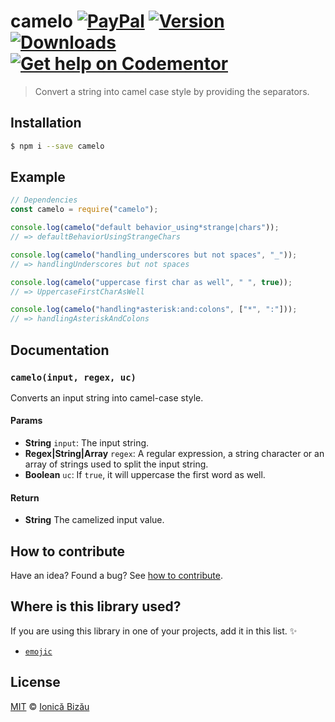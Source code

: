 # camelo [![PayPal](https://img.shields.io/badge/%24-paypal-f39c12.svg)][paypal-donations] [![Version](https://img.shields.io/npm/v/camelo.svg)](https://www.npmjs.com/package/camelo) [![Downloads](https://img.shields.io/npm/dt/camelo.svg)](https://www.npmjs.com/package/camelo) [![Get help on Codementor](https://cdn.codementor.io/badges/get_help_github.svg)](https://www.codementor.io/johnnyb?utm_source=github&utm_medium=button&utm_term=johnnyb&utm_campaign=github)

> Convert a string into camel case style by providing the separators.

## Installation

```sh
$ npm i --save camelo
```

## Example

```js
// Dependencies
const camelo = require("camelo");

console.log(camelo("default behavior_using*strange|chars"));
// => defaultBehaviorUsingStrangeChars

console.log(camelo("handling_underscores but not spaces", "_"));
// => handlingUnderscores but not spaces

console.log(camelo("uppercase first char as well", " ", true));
// => UppercaseFirstCharAsWell

console.log(camelo("handling*asterisk:and:colons", ["*", ":"]));
// => handlingAsteriskAndColons
```

## Documentation

### `camelo(input, regex, uc)`
Converts an input string into camel-case style.

#### Params
- **String** `input`: The input string.
- **Regex|String|Array** `regex`: A regular expression, a string character or an array of strings used to split the input string.
- **Boolean** `uc`: If `true`, it will uppercase the first word as well.

#### Return
- **String** The camelized input value.

## How to contribute
Have an idea? Found a bug? See [how to contribute][contributing].

## Where is this library used?
If you are using this library in one of your projects, add it in this list. :sparkles:

 - [`emojic`](https://github.com/IonicaBizau/emojic#readme)

## License

[MIT][license] © [Ionică Bizău][website]

[paypal-donations]: https://www.paypal.com/cgi-bin/webscr?cmd=_s-xclick&hosted_button_id=RVXDDLKKLQRJW
[donate-now]: http://i.imgur.com/6cMbHOC.png

[license]: http://showalicense.com/?fullname=Ionic%C4%83%20Biz%C4%83u%20%3Cbizauionica%40gmail.com%3E%20(http%3A%2F%2Fionicabizau.net)&year=2015#license-mit
[website]: http://ionicabizau.net
[contributing]: /CONTRIBUTING.md
[docs]: /DOCUMENTATION.md